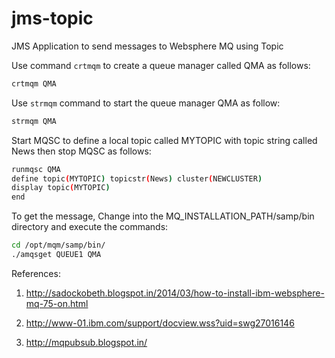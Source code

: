 # jms-topic
JMS Application to send messages to Websphere MQ using Topic

Use command ```crtmqm``` to create a queue manager called QMA as follows:

```bash
crtmqm QMA
```

Use ```strmqm``` command to start the queue manager QMA as follow:

```bash
strmqm QMA
```

Start MQSC to define a local topic called MYTOPIC with topic string called News then stop MQSC as follows:

```bash
runmqsc QMA
define topic(MYTOPIC) topicstr(News) cluster(NEWCLUSTER) 
display topic(MYTOPIC) 
end
```

To get the message, Change into the MQ_INSTALLATION_PATH/samp/bin directory and execute the commands:

```bash
cd /opt/mqm/samp/bin/
./amqsget QUEUE1 QMA

```

References:

1. http://sadockobeth.blogspot.in/2014/03/how-to-install-ibm-websphere-mq-75-on.html

2. http://www-01.ibm.com/support/docview.wss?uid=swg27016146

3. http://mqpubsub.blogspot.in/
